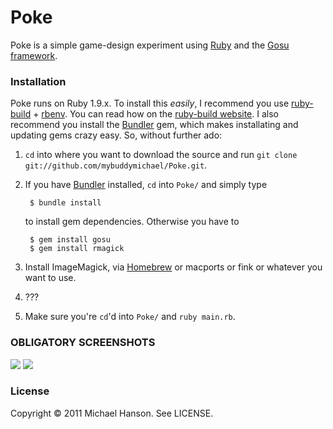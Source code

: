 Poke
====

Poke is a simple game-design experiment using [Ruby] and the [Gosu framework]. 

### Installation

Poke runs on Ruby 1.9.x. To install this *easily*, I recommend you use
[ruby-build] + [rbenv]. You can read how on the [ruby-build
website][ruby-build]. I also recommend you install the [Bundler] gem, which
makes installating and updating gems crazy easy. So, without further ado:

1. `cd` into where you want to download the source and run `git clone
   git://github.com/mybuddymichael/Poke.git`.
2. If you have [Bundler] installed, `cd` into `Poke/` and simply type

        $ bundle install

    to install gem dependencies. Otherwise you have to

        $ gem install gosu
        $ gem install rmagick

3. Install ImageMagick, via [Homebrew] or macports or fink or whatever you want
   to use.
4. ???
5. Make sure you're `cd`'d into `Poke/` and `ruby main.rb`.

### OBLIGATORY SCREENSHOTS

![](http://dl.dropbox.com/u/2827486/poke_screenshot.png)
![](http://dl.dropbox.com/u/2827486/poke_screenshot_paused.png)

### License

Copyright © 2011 Michael Hanson. See LICENSE.


[Ruby]: http://www.ruby-lang.org/en/
[Gosu framework]: http://libgosu.org/
[pockets and monsters]: http://en.wikipedia.org/wiki/Pokémon_(video_game_series)
[rbenv]:https://github.com/sstephenson/rbenv
[ruby-build]:https://github.com/sstephenson/ruby-build
[Bundler]: http://gembundler.com/
[Homebrew]: http://mxcl.github.com/homebrew/
